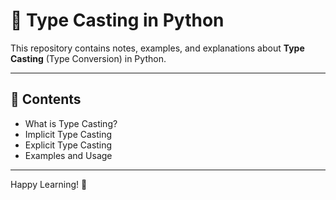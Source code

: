 # 🔄 Type Casting in Python

This repository contains notes, examples, and explanations about **Type Casting** (Type Conversion) in Python.

---

## 📂 Contents

- What is Type Casting?
- Implicit Type Casting
- Explicit Type Casting
- Examples and Usage

---

Happy Learning! 🚀

